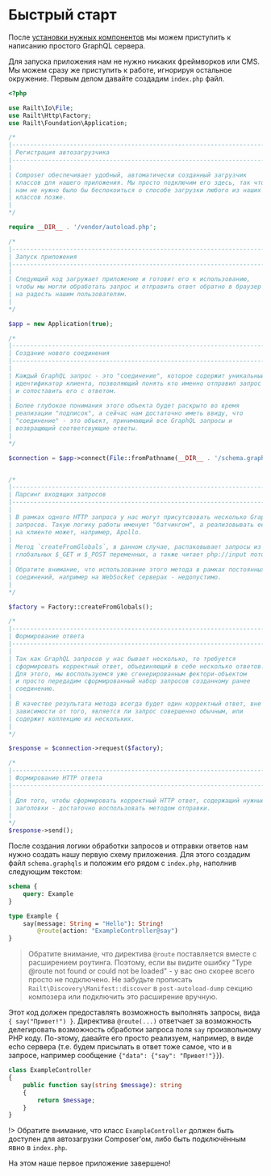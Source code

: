 # Быстрый старт

После [установки нужных компонентов](/introduction/installation) мы можем 
приступить к написанию простого GraphQL сервера.

Для запуска приложения нам не нужно никаких фреймворков или CMS. 
Мы можем сразу же приступить к работе, игнорируя остальное окружение.
Первым делом давайте создадим `index.php` файл.

```php
<?php

use Railt\Io\File;
use Railt\Http\Factory;
use Railt\Foundation\Application;

/*
|--------------------------------------------------------------------------
| Регистрация автозагрузчика
|--------------------------------------------------------------------------
|
| Composer обеспечивает удобный, автоматически созданный загрузчик
| классов для нашего приложения. Мы просто подключим его здесь, так что
| нам не нужно было бы беспокоиться о способе загрузки любого из наших
| классов позже.
|
*/

require __DIR__ . '/vendor/autoload.php';

/*
|--------------------------------------------------------------------------
| Запуск приложения
|--------------------------------------------------------------------------
|
| Следующий код загружает приложение и готовит его к использованию, 
| чтобы мы могли обработать запрос и отправить ответ обратно в браузер 
| на радость нашим пользователям.
|
*/

$app = new Application(true);

/*
|--------------------------------------------------------------------------
| Создание нового соединения
|--------------------------------------------------------------------------
|
| Каждый GraphQL запрос - это "соединение", которое содержит уникальный 
| идентификатор клиента, позволяющий понять кто именно отправил запрос
| и сопоставить его с ответом. 
|
| Более глубокое понимания этого объекта будет раскрыто во время 
| реализации "подписок", а сейчас нам достаточно иметь ввиду, что 
| "соединение" - это объект, принимающий все GraphQL запросы и 
| возвращющий соответсвующие ответы.
|
*/

$connection = $app->connect(File::fromPathname(__DIR__ . '/schema.graphqls'));


/*
|--------------------------------------------------------------------------
| Парсинг входящих запросов
|--------------------------------------------------------------------------
|
| В рамках одного HTTP запроса у нас могут присутсвовать несколько GraphQL 
| запросов. Такую логику работы именуют "батчингом", а реализовывать её 
| на клиенте может, например, Apollo.
|
| Метод `createFromGlobals`, в данном случае, распаковывает запросы из 
| глобальных $_GET и $_POST переменных, а также читает php://input поток. 
|
| Обратите внимание, что использование этого метода в рамках постоянных
| соединений, например на WebSocket серверах - недопустимо.
|
*/

$factory = Factory::createFromGlobals();

/*
|--------------------------------------------------------------------------
| Формирование ответа
|--------------------------------------------------------------------------
|
| Так как GraphQL запросов у нас бывает несколько, то требуется 
| сформировать корректный ответ, объединяющий в себе несколько ответов.
| Для этого, мы воспользуемся уже сгенерированным фектори-объектом
| и просто передадим сформированный набор запросов созданному ранее 
| соединению.
|
| В качестве результата метода всегда будет один корректный ответ, вне 
| зависимости от того, является ли запрос совершенно обычным, или
| содержит коллекцию из нескольких.
|
*/

$response = $connection->request($factory);

/*
|--------------------------------------------------------------------------
| Формирование HTTP ответа
|--------------------------------------------------------------------------
|
| Для того, чтобы сформировать корректный HTTP ответ, содержащий нужные 
| заголовки - достаточно воспользовать методом отправки.
|
*/
$response->send();
```

После создания логики обработки запросов и отправки ответов нам 
нужно создать нашу первую схему приложения. Для этого создадим 
файл `schema.graphqls` и положим его рядом с `index.php`, наполнив 
следующим текстом:

```graphql
schema {
    query: Example
}

type Example {
    say(message: String = "Hello"): String!
        @route(action: "ExampleController@say")
}
```

> Обратите внимание, что директива `@route` поставляется вместе с расширением роутинга.
Поэтому, если вы видите ошибку "Type @route not found or could not be loaded" - у вас оно скорее всего просто 
не подключено. Не забудьте прописать `Railt\Discovery\Manifest::discover` в 
`post-autoload-dump` секцию композера или подключить это расширение вручную.

Этот код должен предоставлять возможность выполнять запросы, вида `{ say("Привет!") }`.
Директива `@route(...)` ответчает за возможность делегировать возможность 
обработки запроса поля `say` произвольному PHP коду. По-этому, давайте его просто 
реализуем, например, в виде echo сервера (т.е. будем присылать в ответ тоже 
самое, что и в запросе, например сообщение `{"data": {"say": "Привет!"}}`).

```php
class ExampleController
{
    public function say(string $message): string
    {
        return $message;
    }
}
```

!> Обратите внимание, что класс `ExampleController` должен быть 
доступен для автозагрузки Composer'ом, либо быть подключённым явно в `index.php`.

На этом наше первое приложение завершено!
